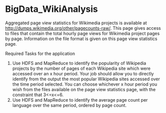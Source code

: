 # BigData_WikiAnalysis
Aggregated page view statistics for Wikimedia projects is available at
http://dumps.wikimedia.org/other/pagecounts-raw/. This page gives access to files that contain the
total hourly page views for Wikimedia project pages by page. Information on the file format is given
on this page view statistics page.

Required Tasks for the application

1. Use HDFS and MapReduce to identify the popularity of Wikipedia projects by the number of
pages of each Wikipedia site which were accessed over an x hour period. Your job should allow
you to directly identify from the output the most popular Wikipedia sites accessed over the time
period selected. You can choose whichever x hour period you wish from the files available on
the page view statistics page, with the constraint that 3<=x<=6.
2. Use HDFS and MapReduce to identify the average page count per language over the same
period, ordered by page count.

